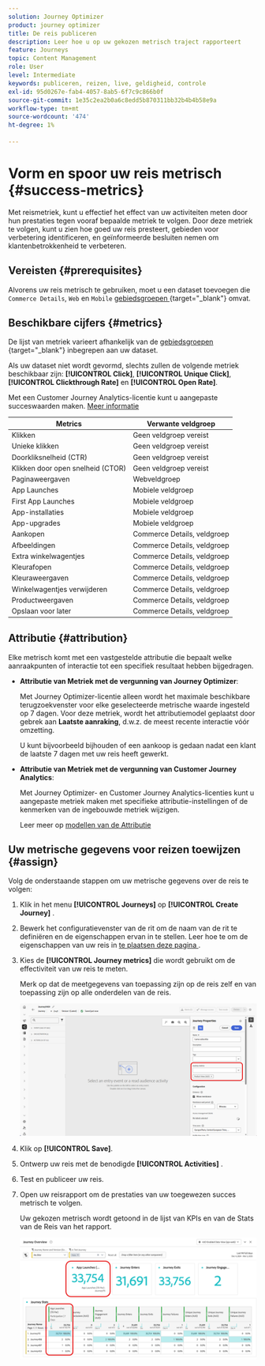```yaml
---
solution: Journey Optimizer
product: journey optimizer
title: De reis publiceren
description: Leer hoe u op uw gekozen metrisch traject rapporteert
feature: Journeys
topic: Content Management
role: User
level: Intermediate
keywords: publiceren, reizen, live, geldigheid, controle
exl-id: 95d0267e-fab4-4057-8ab5-6f7c9c866b0f
source-git-commit: 1e35c2ea2b0a6c8edd5b870311bb32b4b4b58e9a
workflow-type: tm+mt
source-wordcount: '474'
ht-degree: 1%

---
```


# Vorm en spoor uw reis metrisch {#success-metrics}

Met reismetriek, kunt u effectief het effect van uw activiteiten meten door hun prestaties tegen vooraf bepaalde metriek te volgen.
Door deze metriek te volgen, kunt u zien hoe goed uw reis presteert, gebieden voor verbetering identificeren, en geïnformeerde besluiten nemen om klantenbetrokkenheid te verbeteren.

## Vereisten {#prerequisites}

Alvorens uw reis metrisch te gebruiken, moet u een dataset toevoegen die `Commerce Details`, `Web` en `Mobile` [ gebiedsgroepen ](https://experienceleague.adobe.com/docs/experience-platform/xdm/tutorials/create-schema-ui.html#field-group) {target="_blank"} omvat.

## Beschikbare cijfers {#metrics}

De lijst van metriek varieert afhankelijk van de [ gebiedsgroepen ](https://experienceleague.adobe.com/docs/experience-platform/xdm/tutorials/create-schema-ui.html#field-group) {target="_blank"} inbegrepen aan uw dataset.

Als uw dataset niet wordt gevormd, slechts zullen de volgende metriek beschikbaar zijn: **[!UICONTROL Click]**, **[!UICONTROL Unique Click]**, **[!UICONTROL Clickthrough Rate]** en **[!UICONTROL Open Rate]**.

Met een Customer Journey Analytics-licentie kunt u aangepaste succeswaarden maken. [Meer informatie](https://experienceleague.adobe.com/en/docs/analytics-platform/using/cja-components/cja-calcmetrics/cm-workflow/participation-metric)


| Metrics | Verwante veldgroep |
|-|-|
| Klikken | Geen veldgroep vereist |
| Unieke klikken | Geen veldgroep vereist |
| Doorkliksnelheid (CTR) | Geen veldgroep vereist |
| Klikken door open snelheid (CTOR) | Geen veldgroep vereist |
| Paginaweergaven | Webveldgroep |
| App Launches | Mobiele veldgroep |
| First App Launches | Mobiele veldgroep |
| App-installaties | Mobiele veldgroep |
| App-upgrades | Mobiele veldgroep |
| Aankopen | Commerce Details, veldgroep |
| Afbeeldingen | Commerce Details, veldgroep |
| Extra winkelwagentjes | Commerce Details, veldgroep |
| Kleurafopen | Commerce Details, veldgroep |
| Kleuraweergaven | Commerce Details, veldgroep |
| Winkelwagentjes verwijderen | Commerce Details, veldgroep |
| Productweergaven | Commerce Details, veldgroep |
| Opslaan voor later | Commerce Details, veldgroep |

## Attributie {#attribution}

Elke metrisch komt met een vastgestelde attributie die bepaalt welke aanraakpunten of interactie tot een specifiek resultaat hebben bijgedragen.

* **Attributie van Metriek met de vergunning van Journey Optimizer**:

  Met Journey Optimizer-licentie alleen wordt het maximale beschikbare terugzoekvenster voor elke geselecteerde metrische waarde ingesteld op 7 dagen. Voor deze metriek, wordt het attributiemodel geplaatst door gebrek aan **Laatste aanraking**, d.w.z. de meest recente interactie vóór omzetting.

  U kunt bijvoorbeeld bijhouden of een aankoop is gedaan nadat een klant de laatste 7 dagen met uw reis heeft gewerkt.

* **Attributie van Metriek met de vergunning van Customer Journey Analytics**:

  Met Journey Optimizer- en Customer Journey Analytics-licenties kunt u aangepaste metriek maken met specifieke attributie-instellingen of de kenmerken van de ingebouwde metriek wijzigen.

  Leer meer op [ modellen van de Attributie ](https://experienceleague.adobe.com/en/docs/analytics-platform/using/cja-dataviews/component-settings/attribution#attribution-models)

## Uw metrische gegevens voor reizen toewijzen {#assign}

Volg de onderstaande stappen om uw metrische gegevens over de reis te volgen:

1. Klik in het menu **[!UICONTROL Journeys]** op **[!UICONTROL Create Journey]** .

1. Bewerk het configuratievenster van de rit om de naam van de rit te definiëren en de eigenschappen ervan in te stellen. Leer hoe te om de eigenschappen van uw reis in [ te plaatsen deze pagina ](../building-journeys/journey-properties.md).

1. Kies de **[!UICONTROL Journey metrics]** die wordt gebruikt om de effectiviteit van uw reis te meten.

   Merk op dat de meetgegevens van toepassing zijn op de reis zelf en van toepassing zijn op alle onderdelen van de reis.

   ![](assets/success_metric.png)

1. Klik op **[!UICONTROL Save]**.

1. Ontwerp uw reis met de benodigde **[!UICONTROL Activities]** .

1. Test en publiceer uw reis.

1. Open uw reisrapport om de prestaties van uw toegewezen succes metrisch te volgen.

   Uw gekozen metrisch wordt getoond in de lijst van KPIs en van de Stats van de Reis van het rapport.

   ![](assets/success_metric_2.png)
